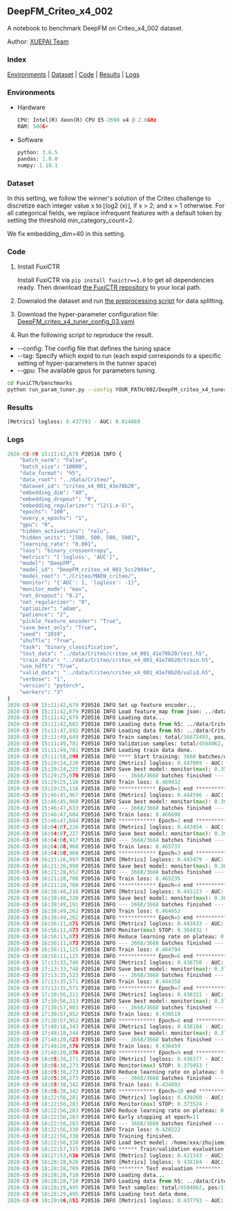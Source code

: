 ## DeepFM_Criteo_x4_002

A notebook to benchmark DeepFM on Criteo_x4_002 dataset.

Author: [XUEPAI Team](https://github.com/xue-pai)


### Index
[Environments](#Environments) | [Dataset](#Dataset) | [Code](#Code) | [Results](#Results) | [Logs](#Logs)

### Environments
+ Hardware

  ```python
  CPU: Intel(R) Xeon(R) CPU E5-2690 v4 @ 2.6GHz
  RAM: 500G+
  ```
+ Software

  ```python
  python: 3.6.5
  pandas: 1.0.0
  numpy: 1.18.1
  ```

### Dataset
In this setting, we follow the winner's solution of the Criteo challenge to discretize each integer value x to ⌊log2 (x)⌋, if x > 2; and x = 1 otherwise. For all categorical fields, we replace infrequent features with a default <OOV> token by setting the threshold min_category_count=2.

We fix embedding_dim=40 in this setting.
### Code
1. Install FuxiCTR
  
    Install FuxiCTR via `pip install fuxictr==1.0` to get all dependencies ready. Then download [the FuxiCTR repository](https://github.com/huawei-noah/benchmark/archive/53e314461c19dbc7f462b42bf0f0bfae020dc398.zip) to your local path.

2. Downalod the dataset and run [the preprocessing script](https://github.com/xue-pai/Open-CTR-Benchmark/blob/master/datasets/Criteo/Criteo_x4/split_criteo_x4.py) for data splitting. 

3. Download the hyper-parameter configuration file: [DeepFM_criteo_x4_tuner_config_03.yaml](./002/DeepFM_criteo_x4_tuner_config_03.yaml)

4. Run the following script to reproduce the result. 
  + --config: The config file that defines the tuning space
  + --tag: Specify which expid to run (each expid corresponds to a specific setting of hyper-parameters in the tunner space)
  + --gpu: The available gpus for parameters tuning.

  ```bash
  cd FuxiCTR/benchmarks
  python run_param_tuner.py --config YOUR_PATH/002/DeepFM_criteo_x4_tuner_config_03.yaml --tag 033 --gpu 0
  ```
### Results
```python
[Metrics] logloss: 0.437793 - AUC: 0.814069
```


### Logs
```python
2020-03-09 15:11:42,678 P20516 INFO {
    "batch_norm": "False",
    "batch_size": "10000",
    "data_format": "h5",
    "data_root": "../data/Criteo/",
    "dataset_id": "criteo_x4_001_41e78b20",
    "embedding_dim": "40",
    "embedding_dropout": "0",
    "embedding_regularizer": "l2(1.e-5)",
    "epochs": "100",
    "every_x_epochs": "1",
    "gpu": "0",
    "hidden_activations": "relu",
    "hidden_units": "[500, 500, 500, 500]",
    "learning_rate": "0.001",
    "loss": "binary_crossentropy",
    "metrics": "['logloss', 'AUC']",
    "model": "DeepFM",
    "model_id": "DeepFM_criteo_x4_001_5cc29d4e",
    "model_root": "./Criteo/MAEN_criteo/",
    "monitor": "{'AUC': 1, 'logloss': -1}",
    "monitor_mode": "max",
    "net_dropout": "0.2",
    "net_regularizer": "0",
    "optimizer": "adam",
    "patience": "2",
    "pickle_feature_encoder": "True",
    "save_best_only": "True",
    "seed": "2019",
    "shuffle": "True",
    "task": "binary_classification",
    "test_data": "../data/Criteo/criteo_x4_001_41e78b20/test.h5",
    "train_data": "../data/Criteo/criteo_x4_001_41e78b20/train.h5",
    "use_hdf5": "True",
    "valid_data": "../data/Criteo/criteo_x4_001_41e78b20/valid.h5",
    "verbose": "1",
    "version": "pytorch",
    "workers": "3"
}
2020-03-09 15:11:42,679 P20516 INFO Set up feature encoder...
2020-03-09 15:11:42,679 P20516 INFO Load feature_map from json: ../data/Criteo/criteo_x4_001_41e78b20/feature_map.json
2020-03-09 15:11:42,679 P20516 INFO Loading data...
2020-03-09 15:11:42,682 P20516 INFO Loading data from h5: ../data/Criteo/criteo_x4_001_41e78b20/train.h5
2020-03-09 15:11:47,892 P20516 INFO Loading data from h5: ../data/Criteo/criteo_x4_001_41e78b20/valid.h5
2020-03-09 15:11:49,649 P20516 INFO Train samples: total/36672493, pos/9396350, neg/27276143, ratio/25.62%
2020-03-09 15:11:49,781 P20516 INFO Validation samples: total/4584062, pos/1174544, neg/3409518, ratio/25.62%
2020-03-09 15:11:49,781 P20516 INFO Loading train data done.
2020-03-09 15:11:58,098 P20516 INFO **** Start training: 3668 batches/epoch ****
2020-03-09 15:29:24,220 P20516 INFO [Metrics] logloss: 0.447009 - AUC: 0.804310
2020-03-09 15:29:24,225 P20516 INFO Save best model: monitor(max): 0.357301
2020-03-09 15:29:25,070 P20516 INFO --- 3668/3668 batches finished ---
2020-03-09 15:29:25,116 P20516 INFO Train loss: 0.469432
2020-03-09 15:29:25,116 P20516 INFO ************ Epoch=1 end ************
2020-03-09 15:46:45,967 P20516 INFO [Metrics] logloss: 0.444596 - AUC: 0.806757
2020-03-09 15:46:45,968 P20516 INFO Save best model: monitor(max): 0.362162
2020-03-09 15:46:47,633 P20516 INFO --- 3668/3668 batches finished ---
2020-03-09 15:46:47,684 P20516 INFO Train loss: 0.466698
2020-03-09 15:46:47,684 P20516 INFO ************ Epoch=2 end ************
2020-03-09 16:04:07,226 P20516 INFO [Metrics] logloss: 0.443954 - AUC: 0.807551
2020-03-09 16:04:07,227 P20516 INFO Save best model: monitor(max): 0.363596
2020-03-09 16:04:08,917 P20516 INFO --- 3668/3668 batches finished ---
2020-03-09 16:04:08,968 P20516 INFO Train loss: 0.465737
2020-03-09 16:04:08,968 P20516 INFO ************ Epoch=3 end ************
2020-03-09 16:21:26,997 P20516 INFO [Metrics] logloss: 0.443479 - AUC: 0.807993
2020-03-09 16:21:26,998 P20516 INFO Save best model: monitor(max): 0.364514
2020-03-09 16:21:28,652 P20516 INFO --- 3668/3668 batches finished ---
2020-03-09 16:21:28,708 P20516 INFO Train loss: 0.465235
2020-03-09 16:21:28,708 P20516 INFO ************ Epoch=4 end ************
2020-03-09 16:38:48,218 P20516 INFO [Metrics] logloss: 0.443123 - AUC: 0.808426
2020-03-09 16:38:48,220 P20516 INFO Save best model: monitor(max): 0.365303
2020-03-09 16:38:49,191 P20516 INFO --- 3668/3668 batches finished ---
2020-03-09 16:38:49,262 P20516 INFO Train loss: 0.464952
2020-03-09 16:38:49,262 P20516 INFO ************ Epoch=5 end ************
2020-03-09 16:56:11,071 P20516 INFO [Metrics] logloss: 0.443433 - AUC: 0.808265
2020-03-09 16:56:11,073 P20516 INFO Monitor(max) STOP: 0.364832 !
2020-03-09 16:56:11,073 P20516 INFO Reduce learning rate on plateau: 0.000100
2020-03-09 16:56:11,073 P20516 INFO --- 3668/3668 batches finished ---
2020-03-09 16:56:11,125 P20516 INFO Train loss: 0.464794
2020-03-09 16:56:11,125 P20516 INFO ************ Epoch=6 end ************
2020-03-09 17:13:33,746 P20516 INFO [Metrics] logloss: 0.438750 - AUC: 0.812991
2020-03-09 17:13:33,748 P20516 INFO Save best model: monitor(max): 0.374241
2020-03-09 17:13:35,523 P20516 INFO --- 3668/3668 batches finished ---
2020-03-09 17:13:35,571 P20516 INFO Train loss: 0.444358
2020-03-09 17:13:35,571 P20516 INFO ************ Epoch=7 end ************
2020-03-09 17:30:56,211 P20516 INFO [Metrics] logloss: 0.438331 - AUC: 0.813491
2020-03-09 17:30:56,213 P20516 INFO Save best model: monitor(max): 0.375160
2020-03-09 17:30:57,903 P20516 INFO --- 3668/3668 batches finished ---
2020-03-09 17:30:57,952 P20516 INFO Train loss: 0.438518
2020-03-09 17:30:57,952 P20516 INFO ************ Epoch=8 end ************
2020-03-09 17:48:18,343 P20516 INFO [Metrics] logloss: 0.438184 - AUC: 0.813612
2020-03-09 17:48:18,344 P20516 INFO Save best model: monitor(max): 0.375428
2020-03-09 17:48:20,023 P20516 INFO --- 3668/3668 batches finished ---
2020-03-09 17:48:20,076 P20516 INFO Train loss: 0.436459
2020-03-09 17:48:20,076 P20516 INFO ************ Epoch=9 end ************
2020-03-09 18:05:38,271 P20516 INFO [Metrics] logloss: 0.438377 - AUC: 0.813431
2020-03-09 18:05:38,273 P20516 INFO Monitor(max) STOP: 0.375053 !
2020-03-09 18:05:38,273 P20516 INFO Reduce learning rate on plateau: 0.000010
2020-03-09 18:05:38,273 P20516 INFO --- 3668/3668 batches finished ---
2020-03-09 18:05:38,342 P20516 INFO Train loss: 0.434892
2020-03-09 18:05:38,342 P20516 INFO ************ Epoch=10 end ************
2020-03-09 18:22:56,281 P20516 INFO [Metrics] logloss: 0.439260 - AUC: 0.812784
2020-03-09 18:22:56,283 P20516 INFO Monitor(max) STOP: 0.373524 !
2020-03-09 18:22:56,283 P20516 INFO Reduce learning rate on plateau: 0.000001
2020-03-09 18:22:56,283 P20516 INFO Early stopping at epoch=11
2020-03-09 18:22:56,283 P20516 INFO --- 3668/3668 batches finished ---
2020-03-09 18:22:56,338 P20516 INFO Train loss: 0.428222
2020-03-09 18:22:56,338 P20516 INFO Training finished.
2020-03-09 18:22:56,338 P20516 INFO Load best model: /home/xxx/zhujieming/OpenCTR1030/benchmarks/Criteo/MAEN_criteo/criteo_x4_001_41e78b20/DeepFM_criteo_x4_001_5cc29d4e_model.ckpt
2020-03-09 18:22:57,315 P20516 INFO ****** Train/validation evaluation ******
2020-03-09 18:27:53,036 P20516 INFO [Metrics] logloss: 0.421343 - AUC: 0.831921
2020-03-09 18:28:28,626 P20516 INFO [Metrics] logloss: 0.438184 - AUC: 0.813612
2020-03-09 18:28:28,709 P20516 INFO ******** Test evaluation ********
2020-03-09 18:28:28,710 P20516 INFO Loading data...
2020-03-09 18:28:28,710 P20516 INFO Loading data from h5: ../data/Criteo/criteo_x4_001_41e78b20/test.h5
2020-03-09 18:28:29,495 P20516 INFO Test samples: total/4584062, pos/1174544, neg/3409518, ratio/25.62%
2020-03-09 18:28:29,495 P20516 INFO Loading test data done.
2020-03-09 18:29:06,051 P20516 INFO [Metrics] logloss: 0.437793 - AUC: 0.814069


```